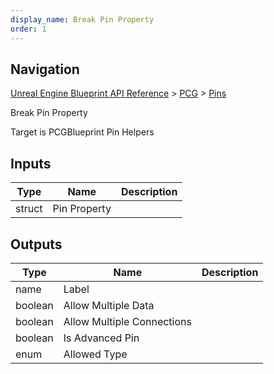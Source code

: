 ```yaml
---
display_name: Break Pin Property
order: 1
---
```

## Navigation

[Unreal Engine Blueprint API Reference](https://dev.epicgames.com/documentation/en-us/unreal-engine/BlueprintAPI) > [PCG](https://dev.epicgames.com/documentation/en-us/unreal-engine/BlueprintAPI/PCG) > [Pins](https://dev.epicgames.com/documentation/en-us/unreal-engine/BlueprintAPI/PCG/Pins)

Break Pin Property

Target is PCGBlueprint Pin Helpers

## Inputs

| Type | Name | Description |
| --- | --- | --- |
| struct | Pin Property |  |

## Outputs

| Type | Name | Description |
| --- | --- | --- |
| name | Label |  |
| boolean | Allow Multiple Data |  |
| boolean | Allow Multiple Connections |  |
| boolean | Is Advanced Pin |  |
| enum | Allowed Type |  |
